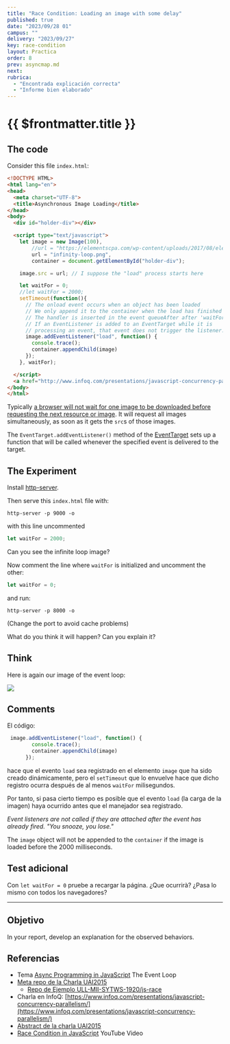 ```yaml
---
title: "Race Condition: Loading an image with some delay"
published: true
date: "2023/09/28 01"
campus: "" 
delivery: "2023/09/27"
key: race-condition
layout: Practica
order: 8
prev: asyncmap.md
next: 
rubrica:
  - "Encontrada explicación correcta"
  - "Informe bien elaborado"
---
```


# {{ $frontmatter.title }}


## The code

Consider this file `index.html`: 

```html
<!DOCTYPE HTML>
<html lang="en">
<head>
  <meta charset="UTF-8">
  <title>Asynchronous Image Loading</title>
</head>
<body>
  <div id="holder-div"></div>

  <script type="text/javascript">
    let image = new Image(100),
        //url = "https://elementscpa.com/wp-content/uploads/2017/08/elementscpa-business-infinity-loop-tal-e1504182065499.png", 
        url = "infinity-loop.png", 
        container = document.getElementById("holder-div");

    image.src = url; // I suppose the "load" process starts here

    let waitFor = 0;
    //let waitFor = 2000;
    setTimeout(function(){
      // The onload event occurs when an object has been loaded
      // We only append it to the container when the load has finished
      // The handler is inserted in the event queueAfter after 'waitFor' ms 
      // If an EventListener is added to an EventTarget while it is 
      // processing an event, that event does not trigger the listener.
      image.addEventListener("load", function() {
        console.trace();
        container.appendChild(image)
      });
    }, waitFor);

  </script>
  <a href="http://www.infoq.com/presentations/javascript-concurrency-parallelism">Concurrency and Parallel Computing in JavaScript (Recorded at: StrangeLoop) by Stephan Herhut on Mar 05, 2014 </a>
</body>
</html>
```

Typically [a browser will not wait for one image to be downloaded before requesting the next resource or image](https://stackoverflow.com/questions/53160578/how-do-i-make-a-webpage-think-its-images-are-done-loading). 
It will request all images simultaneously, as soon as it gets the `src`s of those images.


The `EventTarget.addEventListener()` method of the [EventTarget](https://developer.mozilla.org/en-US/docs/Web/API/EventTarget) sets up a function that will be called whenever the specified event is delivered to the target.

## The Experiment

Install  [http-server](https://www.npmjs.com/package/http-server).

Then  serve this `index.html` file with:

```
http-server -p 9000 -o
```

with this line uncommented 

```js
let waitFor = 2000;
```

Can you see the infinite loop image?

Now  comment the line where `waitFor` is initialized and uncomment the other:

```js
let waitFor = 0;
```

and run:

```
http-server -p 8000 -o
```

(Change the port to avoid cache problems)

What do you think it will happen? Can you explain it?

## Think

Here is again our image of the event loop:

![](/images/event-loop.png)


## Comments

El código:

```js
 image.addEventListener("load", function() {
        console.trace();
        container.appendChild(image)
      });
```

hace que el evento `load` sea registrado en el elemento `image` que ha sido creado dinámicamente, pero el `setTimeout` que lo envuelve hace que dicho registro ocurra 
después de al menos `waitFor` milisegundos. 

Por tanto, si pasa cierto tiempo es posible que el evento `load` (la carga de la imagen)
haya ocurrido antes que el manejador sea registrado.

*Event listeners are not called if they are attached after the event has already fired. "You snooze, you lose."*

The `image` object will not be appended to the `container` if the image is loaded before the 2000 milliseconds.


## Test adicional

Con `let waitFor = 0` pruebe a recargar la página. ¿Que ocurrirà?
¿Pasa lo mismo con todos los navegadores?

<hr/>

## Objetivo

In your report, develop an explanation for the observed behaviors.

## Referencias

* Tema [Async Programming in JavaScript](/temas/async/event-loop) The Event Loop
* [Meta repo de la Charla UAI2015](https://github.com/ULL-MII-SYTWS-1920/uai2015)
  * [Repo de Ejemplo ULL-MII-SYTWS-1920/js-race](https://github.com/ULL-MII-SYTWS-1920/js-race)
* Charla en InfoQ: [https://www.infoq.com/presentations/javascript-concurrency-parallelism/](https://www.infoq.com/presentations/javascript-concurrency-parallelism/)
* [Abstract de la charla UAI2015](uai2015)
* [Race Condition in JavaScript](https://youtu.be/wNwBzgDm0BI) YouTube Video
